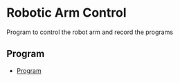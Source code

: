 # Robotic Arm Control

Program to control the robot arm and record the programs

## Program

+ [Program](https://github.com/MPi3D/Robotic_Arm_Control/blob/master/Robotic_Arm.py)
